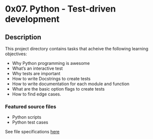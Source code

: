 # 0x07. Python - Test-driven development
## Description
This project directory contains tasks that acheive the following learning objectives:

* Why Python programming is awesome
* What’s an interactive test
* Why tests are important
* How to write Docstrings to create tests
* How to write documentation for each module and function
* What are the basic option flags to create tests
* How to find edge cases.

### Featured source files
* Python scripts
* Python test cases

See file specifications [here](https://github.com/younesHassan/alx-higher_level_programming#readme)

